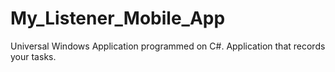 # My_Listener_Mobile_App
Universal Windows Application programmed on C#. Application that records your tasks. 
